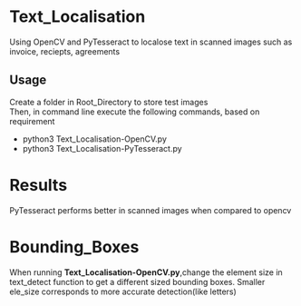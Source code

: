 # Text_Localisation
Using OpenCV and PyTesseract to localose text in scanned images such as invoice, reciepts, agreements
## Usage
Create a folder in Root_Directory to store test images<br>
Then, in command line execute the following commands, based on requirement<br>
- python3 Text_Localisation-OpenCV.py
- python3 Text_Localisation-PyTesseract.py
# Results
PyTesseract performs better in scanned images when compared to opencv
# Bounding_Boxes
When running **Text_Localisation-OpenCV.py**,change the element size in text_detect function to get a different sized bounding boxes. Smaller ele_size corresponds to more accurate detection(like letters)
